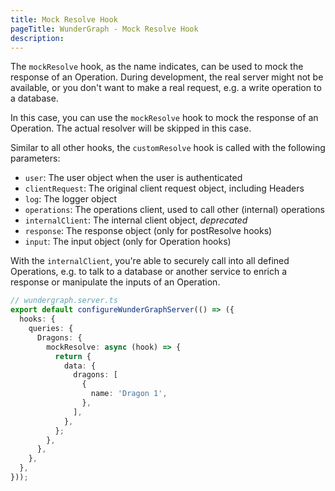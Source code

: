 ```yaml
---
title: Mock Resolve Hook
pageTitle: WunderGraph - Mock Resolve Hook
description:
---
```


The `mockResolve` hook, as the name indicates,
can be used to mock the response of an Operation.
During development, the real server might not be available,
or you don't want to make a real request, e.g. a write operation to a database.

In this case, you can use the `mockResolve` hook to mock the response of an Operation.
The actual resolver will be skipped in this case.

Similar to all other hooks,
the `customResolve` hook is called with the following parameters:

- `user`: The user object when the user is authenticated
- `clientRequest`: The original client request object, including Headers
- `log`: The logger object
- `operations`: The operations client, used to call other (internal) operations
- `internalClient`: The internal client object, _deprecated_
- `response`: The response object (only for postResolve hooks)
- `input`: The input object (only for Operation hooks)

With the `internalClient`,
you're able to securely call into all defined Operations,
e.g. to talk to a database or another service to enrich a response or manipulate the inputs of an Operation.

```typescript
// wundergraph.server.ts
export default configureWunderGraphServer(() => ({
  hooks: {
    queries: {
      Dragons: {
        mockResolve: async (hook) => {
          return {
            data: {
              dragons: [
                {
                  name: 'Dragon 1',
                },
              ],
            },
          };
        },
      },
    },
  },
}));
```
